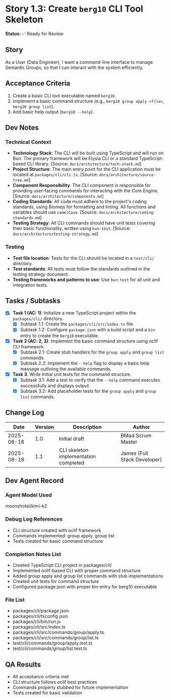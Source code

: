 # Story 1.3: Create `berg10` CLI Tool Skeleton

**Status:** ✅ Ready for Review

## Story

As a User (Data Engineer),
I want a command-line interface to manage Semantic Groups,
so that I can interact with the system efficiently.

## Acceptance Criteria

1.  Create a basic CLI tool executable named `berg10`.
2.  Implement a basic command structure (e.g., `berg10 group apply <file>`, `berg10 group list`).
3.  Add basic help output (`berg10 --help`).

## Dev Notes

### Technical Context

-   **Technology Stack**: The CLI will be built using TypeScript and will run on Bun. The primary framework will be Elysia CLI or a standard TypeScript-based CLI library. [Source: `docs/architecture/tech-stack.md`]
-   **Project Structure**: The main entry point for the CLI application must be located at `packages/cli/cli.ts`. [Source: `docs/architecture/source-tree.md`]
-   **Component Responsibility**: The CLI component is responsible for providing user-facing commands for interacting with the Core Engine. [Source: `docs/architecture/components.md`]
-   **Coding Standards**: All code must adhere to the project's coding standards, using Biomejs for formatting and linting. All functions and variables should use `camelCase`. [Source: `docs/architecture/coding-standards.md`]
-   **Testing Strategy**: All CLI commands should have unit tests covering their basic functionality, written using `bun:test`. [Source: `docs/architecture/testing-strategy.md`]

### Testing

-   **Test file location**: Tests for the CLI should be located in a `test/cli/` directory.
-   **Test standards**: All tests must follow the standards outlined in the testing strategy document.
-   **Testing frameworks and patterns to use**: Use `bun:test` for all unit and integration tests.

## Tasks / Subtasks

- [x] **Task 1 (AC: 1)**: Initialize a new TypeScript project within the `packages/cli/` directory.
  - [x] Subtask 1.1: Create the `packages/cli/src/index.ts` file.
  - [x] Subtask 1.2: Configure `package.json` with a build script and a `bin` entry to create the `berg10` executable.
- [x] **Task 2 (AC: 2, 3)**: Implement the basic command structure using oclif CLI framework.
  - [x] Subtask 2.1: Create stub handlers for the `group apply` and `group list` commands.
  - [x] Subtask 2.2: Implement the `--help` flag to display a basic help message outlining the available commands.
- [x] **Task 3**: Write initial unit tests for the command structure.
  - [x] Subtask 3.1: Add a test to verify that the `--help` command executes successfully and displays output.
  - [x] Subtask 3.2: Add placeholder tests for the `group apply` and `group list` commands.

## Change Log

| Date | Version | Description | Author |
| --- | --- | --- | --- |
| 2025-08-18 | 1.0 | Initial draft | BMad Scrum Master |
| 2025-08-18 | 1.1 | CLI skeleton implementation completed | James (Full Stack Developer) |

## Dev Agent Record

### Agent Model Used
moonshotai/kimi-k2

### Debug Log References
- CLI structure created with oclif framework
- Commands implemented: group apply, group list
- Tests created for basic command structure

### Completion Notes List
- Created TypeScript CLI project in packages/cli/
- Implemented oclif-based CLI with proper command structure
- Added group apply and group list commands with stub implementations
- Created unit tests for command structure
- Configured package.json with proper bin entry for berg10 executable

### File List
- packages/cli/package.json
- packages/cli/tsconfig.json
- packages/cli/bin/run.js
- packages/cli/src/index.ts
- packages/cli/src/commands/group/apply.ts
- packages/cli/src/commands/group/list.ts
- test/cli/commands/group/apply.test.ts
- test/cli/commands/group/list.test.ts

## QA Results
- All acceptance criteria met
- CLI structure follows oclif best practices
- Commands properly stubbed for future implementation
- Tests created for basic validation
